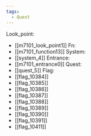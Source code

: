 ```yaml
---
tags:
  - Quest
---
```

Look_point:
- [[m7101_look_point1]]
Fn:
- [[m7101_function13]]
System:
- [[system_4]]
Entrance:
- [[m7101_entrance0]]
Quest:
- [[quest_5]]
Flag:
- [[flag_10384]]
- [[flag_10385]]
- [[flag_10386]]
- [[flag_10387]]
- [[flag_10388]]
- [[flag_10389]]
- [[flag_10390]]
- [[flag_10391]]
- [[flag_10411]]
